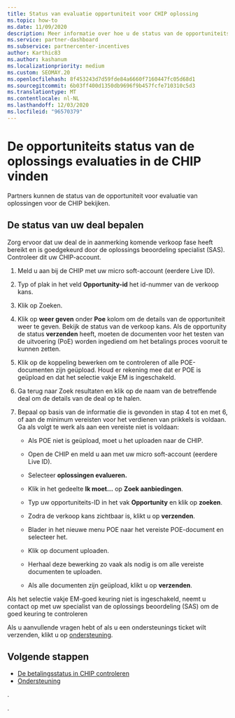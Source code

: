 ```yaml
---
title: Status van evaluatie opportuniteit voor CHIP oplossing
ms.topic: how-to
ms.date: 11/09/2020
description: Meer informatie over hoe u de status van de opportuniteits beoordeling kunt vinden in het Channel prikkel platform (CHIP).
ms.service: partner-dashboard
ms.subservice: partnercenter-incentives
author: Karthic83
ms.author: kashanum
ms.localizationpriority: medium
ms.custom: SEOMAY.20
ms.openlocfilehash: 8f453243d7d59fde84a6660f7160447fc05d68d1
ms.sourcegitcommit: 6b03ff400d1350db9696f9b457fcfe710310c5d3
ms.translationtype: MT
ms.contentlocale: nl-NL
ms.lasthandoff: 12/03/2020
ms.locfileid: "96570379"
---
```

# <a name="find-your-solution-assessments-opportunity-status-on-chip"></a>De opportuniteits status van de oplossings evaluaties in de CHIP vinden

Partners kunnen de status van de opportuniteit voor evaluatie van oplossingen voor de CHIP bekijken.

## <a name="determine-the-status-of-your-deal"></a>De status van uw deal bepalen

Zorg ervoor dat uw deal de in aanmerking komende verkoop fase heeft bereikt en is goedgekeurd door de oplossings beoordeling specialist (SAS). Controleer dit uw CHIP-account.

1. Meld u aan bij de CHIP met uw micro soft-account (eerdere Live ID).
1. Typ of plak in het veld **Opportunity-id** het id-nummer van de verkoop kans.
3. Klik op Zoeken.

1. Klik op **weer geven** onder **Poe** kolom om de details van de opportuniteit weer te geven. Bekijk de status van de verkoop kans. Als de opportunity de status **verzenden** heeft, moeten de documenten voor het testen van de uitvoering (PoE) worden ingediend om het betalings proces vooruit te kunnen zetten.
 
1. Klik op de koppeling bewerken om te controleren of alle POE-documenten zijn geüpload. Houd er rekening mee dat er POE is geüpload en dat het selectie vakje EM is ingeschakeld.
 
1. Ga terug naar Zoek resultaten en klik op de naam van de betreffende deal om de details van de deal op te halen. 

1. Bepaal op basis van de informatie die is gevonden in stap 4 tot en met 6, of aan de minimum vereisten voor het verdienen van prikkels is voldaan. Ga als volgt te werk als aan een vereiste niet is voldaan:
 
     - Als POE niet is geüpload, moet u het uploaden naar de CHIP.
 
     - Open de CHIP en meld u aan met uw micro soft-account (eerdere Live ID).
 
     - Selecteer **oplossingen evalueren.**

     - Klik in het gedeelte **Ik moet...** op **Zoek aanbiedingen**.

     - Typ uw opportuniteits-ID in het vak **Opportunity** en klik op **zoeken**.

     - Zodra de verkoop kans zichtbaar is, klikt u op **verzenden**.
  
     - Blader in het nieuwe menu POE naar het vereiste POE-document en selecteer het.

     - Klik op document uploaden.

     - Herhaal deze bewerking zo vaak als nodig is om alle vereiste documenten te uploaden.

     - Als alle documenten zijn geüpload, klikt u op **verzenden**.

Als het selectie vakje EM-goed keuring niet is ingeschakeld, neemt u contact op met uw specialist van de oplossings beoordeling (SAS) om de goed keuring te controleren
 
Als u aanvullende vragen hebt of als u een ondersteunings ticket wilt verzenden, klikt u op [ondersteuning](report-problems-with-partner-center.md).

## <a name="next-steps"></a>Volgende stappen

- [De betalingsstatus in CHIP controleren](chip-payment-status.md)
- [Ondersteuning](report-problems-with-partner-center.md)

.




.





